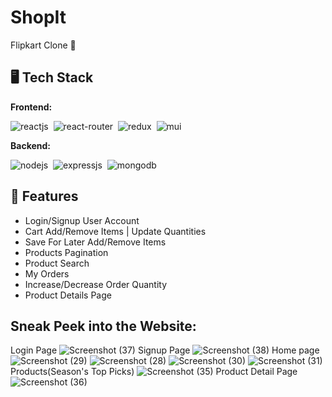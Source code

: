 # ShopIt
Flipkart Clone 🚀

## 🖥️ Tech Stack
**Frontend:**

![reactjs](https://img.shields.io/badge/React-20232A?style=for-the-badge&logo=react&logoColor=61DAFB)&nbsp;
![react-router](https://img.shields.io/badge/React_Router-CA4245?style=for-the-badge&logo=react-router&logoColor=white)&nbsp;
![redux](https://img.shields.io/badge/Redux-593D88?style=for-the-badge&logo=redux&logoColor=white)&nbsp;
![mui](https://img.shields.io/badge/Material--UI-0081CB?style=for-the-badge&logo=material-ui&logoColor=white)&nbsp;

**Backend:**

![nodejs](https://img.shields.io/badge/Node.js-43853D?style=for-the-badge&logo=node.js&logoColor=white)&nbsp;
![expressjs](https://img.shields.io/badge/Express.js-000000?style=for-the-badge&logo=express&logoColor=white)&nbsp;
![mongodb](https://img.shields.io/badge/MongoDB-4EA94B?style=for-the-badge&logo=mongodb&logoColor=white)&nbsp;

## 🚀 Features
- Login/Signup User Account
- Cart Add/Remove Items | Update Quantities
- Save For Later Add/Remove Items
- Products Pagination 
- Product Search
- My Orders 
- Increase/Decrease Order Quantity
- Product Details Page
 
 ## Sneak Peek into the Website:
 Login Page
 ![Screenshot (37)](https://github.com/meghanareddy1808/ShoppIt/assets/108571707/9f8ce721-a322-4696-a99c-7155ee3a4b9a)
 Signup Page
 ![Screenshot (38)](https://github.com/meghanareddy1808/ShoppIt/assets/108571707/6d76d1e6-ac62-49e7-bcbb-a56bcd72c7d4)
Home page
![Screenshot (29)](https://github.com/meghanareddy1808/ShoppIt/assets/108571707/d862f28d-5a15-4567-807d-2dea35e142cd)
![Screenshot (28)](https://github.com/meghanareddy1808/ShoppIt/assets/108571707/1becacbe-d188-4686-b6da-e12d85c520a6)
![Screenshot (30)](https://github.com/meghanareddy1808/ShoppIt/assets/108571707/85cfa843-ec6e-43bf-b081-cf52321377bf)
![Screenshot (31)](https://github.com/meghanareddy1808/ShoppIt/assets/108571707/66b5443a-6c71-419d-877f-eed7269569b9)
Products(Season's Top Picks)
![Screenshot (35)](https://github.com/meghanareddy1808/ShoppIt/assets/108571707/f0fa1d5b-ae5e-4a97-81f3-62d23ad7f4fc)
Product Detail Page
![Screenshot (36)](https://github.com/meghanareddy1808/ShoppIt/assets/108571707/ec896d94-3b1c-4b9a-bf15-b6d1db75e9d1)







